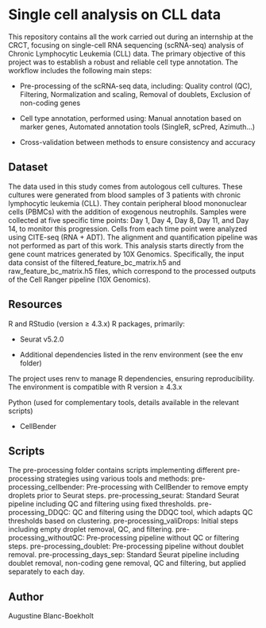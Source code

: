 # Single cell analysis on CLL data

This repository contains all the work carried out during an internship at the CRCT, focusing on single-cell RNA sequencing (scRNA-seq) analysis of Chronic Lymphocytic Leukemia (CLL) data.
The primary objective of this project was to establish a robust and reliable cell type annotation. The workflow includes the following main steps:

- Pre-processing of the scRNA-seq data, including: Quality control (QC), Filtering, Normalization and scaling, Removal of doublets, Exclusion of non-coding genes

+ Cell type annotation, performed using: Manual annotation based on marker genes, Automated annotation tools (SingleR, scPred, Azimuth...)

* Cross-validation between methods to ensure consistency and accuracy

## Dataset 
The data used in this study comes from autologous cell cultures. These cultures were generated from blood samples of 3 patients with chronic lymphocytic leukemia (CLL). They contain peripheral blood mononuclear cells (PBMCs) with the addition of exogenous neutrophils. Samples were collected at five specific time points: Day 1, Day 4, Day 8, Day 11, and Day 14, to monitor this progression. Cells from each time point were analyzed using CITE-seq (RNA + ADT). 
The alignment and quantification pipeline was not performed as part of this work. This analysis starts directly from the gene count matrices generated by 10X Genomics.
Specifically, the input data consist of the filtered_feature_bc_matrix.h5 and raw_feature_bc_matrix.h5 files, which correspond to the processed outputs of the Cell Ranger pipeline (10X Genomics).

## Resources 
R and RStudio (version ≥ 4.3.x)
R packages, primarily:
- Seurat v5.2.0
* Additional dependencies listed in the renv environment (see the env folder)

The project uses renv to manage R dependencies, ensuring reproducibility. The environment is compatible with R version ≥ 4.3.x  

Python (used for complementary tools, details available in the relevant scripts)
- CellBender

## Scripts 

The pre-processing folder contains scripts implementing different pre-processing strategies using various tools and methods:
    pre-processing_cellbender: Pre-processing with CellBender to remove empty droplets prior to Seurat steps.
    pre-processing_seurat: Standard Seurat pipeline including QC and filtering using fixed thresholds.
    pre-processing_DDQC: QC and filtering using the DDQC tool, which adapts QC thresholds based on clustering.
    pre-processing_valiDrops: Initial steps including empty droplet removal, QC, and filtering.
    pre-processing_withoutQC: Pre-processing pipeline without QC or filtering steps.
    pre-processing_doublet: Pre-processing pipeline without doublet removal.
    pre-processing_days_sep: Standard Seurat pipeline including doublet removal, non-coding gene removal, QC and filtering, but applied separately to each day.



## Author 
Augustine Blanc-Boekholt 
